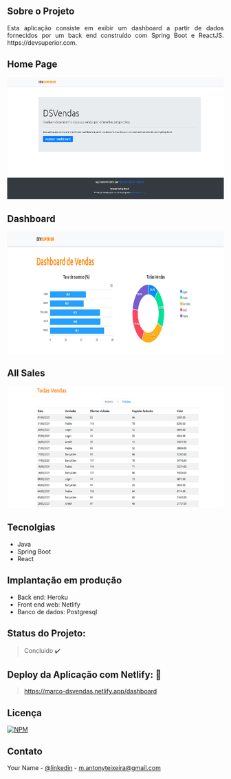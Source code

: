 <p align="center">



  <h1 style= display:none lign="center">DSVendas - Semana Spring React - SDS 3.0</h1>
 
 </p>

<!-- ABOUT THE PROJECT -->
## Sobre o Projeto

<p align="justify"> 
  Esta aplicação consiste em exibir um dashboard a partir de dados fornecidos por um back end construído com Spring Boot e ReactJS. https://devsuperior.com.
 </p>

## Home Page

![Web 1](https://github.com/MAntonioST/projeto-sds3/blob/main/frontend/src/assets/img/page1.png)

## Dashboard

![Web 1](https://github.com/MAntonioST/projeto-sds3/blob/main/frontend/src/assets/img/page2.png)


## All Sales

![Web 1](https://github.com/MAntonioST/projeto-sds3/blob/main/frontend/src/assets/img/page3.png)


## Tecnolgias

* Java
* Spring Boot
* React 

## Implantação em produção
- Back end: Heroku
- Front end web: Netlify
- Banco de dados: Postgresql


## Status do Projeto: 

> Concluido :heavy_check_mark:


## Deploy da Aplicação com Netlify: :dash:

> https://marco-dsvendas.netlify.app/dashboard



<!-- LICENSE -->
## Licença

[![NPM](https://img.shields.io/npm/l/react)](https://github.com/MAntonioST/dev-catalog-cars/blob/main/LICENSE) 



<!-- CONTACT -->
## Contato

Your Name - [@linkedin](https://www.linkedin.com/in/marco-antonio-teixeira-5890084a/) - m.antonyteixeira@gmail.com
